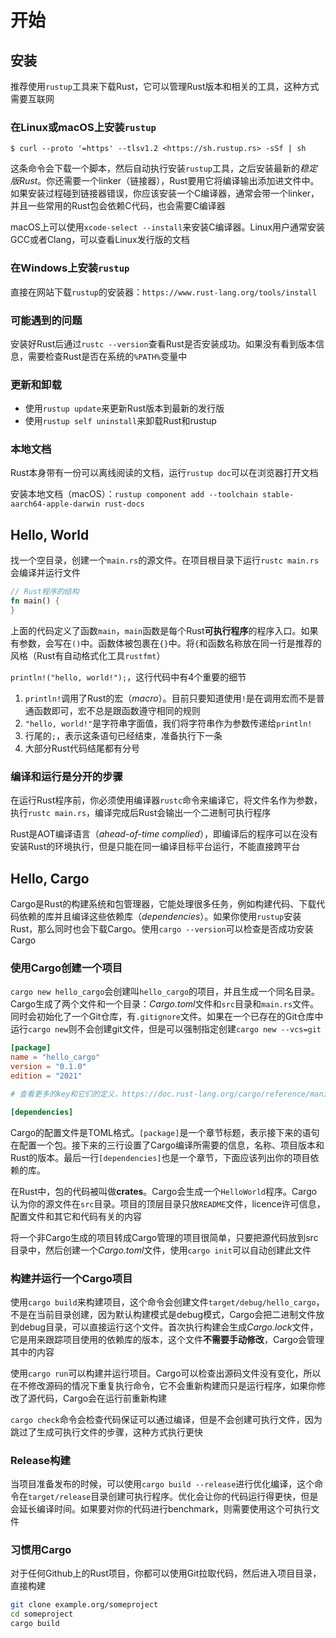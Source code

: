 # 开始

## 安装

推荐使用`rustup`工具来下载Rust，它可以管理Rust版本和相关的工具，这种方式需要互联网

### 在Linux或macOS上安装`rustup`

`$ curl --proto '=https' --tlsv1.2 <https://sh.rustup.rs> -sSf | sh`

这条命令会下载一个脚本，然后自动执行安装`rustup`工具，之后安装最新的*稳定版Rust*。你还需要一个linker（链接器），Rust要用它将编译输出添加进文件中。如果安装过程碰到链接器错误，你应该安装一个C编译器，通常会带一个linker，并且一些常用的Rust包会依赖C代码，也会需要C编译器

macOS上可以使用`xcode-select --install`来安装C编译器。Linux用户通常安装GCC或者Clang，可以查看Linux发行版的文档

### 在Windows上安装`rustup`

直接在网站下载`rustup`的安装器：`https://www.rust-lang.org/tools/install`

### 可能遇到的问题

安装好Rust后通过`rustc --version`查看Rust是否安装成功。如果没有看到版本信息，需要检查Rust是否在系统的`%PATH%`变量中

### 更新和卸载

- 使用`rustup update`来更新Rust版本到最新的发行版
- 使用`rustup self uninstall`来卸载Rust和rustup

### 本地文档

Rust本身带有一份可以离线阅读的文档，运行`rustup doc`可以在浏览器打开文档

安装本地文档（macOS）：`rustup component add --toolchain stable-aarch64-apple-darwin rust-docs`

## Hello, World

找一个空目录，创建一个`main.rs`的源文件。在项目根目录下运行`rustc main.rs`会编译并运行文件

```rust
// Rust程序的结构
fn main() {
}
```

上面的代码定义了函数`main`，`main`函数是每个Rust**可执行程序**的程序入口。如果有参数，会写在`()`中。函数体被包裹在`{}`中。将`{`和函数名称放在同一行是推荐的风格（Rust有自动格式化工具`rustfmt`）

`println!("hello, world!");`，这行代码中有4个重要的细节

1. `println!`调用了Rust的宏（*macro*）。目前只要知道使用`!`是在调用宏而不是普通函数即可，宏不总是跟函数遵守相同的规则
2. `"hello, world!"`是字符串字面值，我们将字符串作为参数传递给`println!`
3. 行尾的`;`，表示这条语句已经结束，准备执行下一条
4. 大部分Rust代码结尾都有分号

### 编译和运行是分开的步骤

在运行Rust程序前，你必须使用编译器`rustc`命令来编译它，将文件名作为参数，执行`rustc main.rs`，编译完成后Rust会输出一个二进制可执行程序

Rust是AOT编译语言（*ahead-of-time complied*），即编译后的程序可以在没有安装Rust的环境执行，但是只能在同一编译目标平台运行，不能直接跨平台

## Hello, Cargo

Cargo是Rust的构建系统和包管理器，它能处理很多任务，例如构建代码、下载代码依赖的库并且编译这些依赖库（*dependencies*）。如果你使用`rustup`安装Rust，那么同时也会下载Cargo。使用`cargo --version`可以检查是否成功安装Cargo

### 使用Cargo创建一个项目

`cargo new hello_cargo`会创建叫`hello_cargo`的项目，并且生成一个同名目录。Cargo生成了两个文件和一个目录：*Cargo.toml*文件和`src`目录和`main.rs`文件。同时会初始化了一个Git仓库，有`.gitignore`文件。如果在一个已存在的Git仓库中运行`cargo new`则不会创建git文件，但是可以强制指定创建`cargo new --vcs=git`

```toml
[package]
name = "hello_cargo"
version = "0.1.0"
edition = "2021"

# 查看更多的key和它们的定义，https://doc.rust-lang.org/cargo/reference/manifest.html

[dependencies]
```

Cargo的配置文件是TOML格式。`[package]`是一个章节标题，表示接下来的语句在配置一个包。接下来的三行设置了Cargo编译所需要的信息，名称、项目版本和Rust的版本。最后一行`[dependencies]`也是一个章节，下面应该列出你的项目依赖的库。

在Rust中，包的代码被叫做**crates**。Cargo会生成一个`HelloWorld`程序。Cargo认为你的源文件在`src`目录。项目的顶层目录只放`README`文件，licence许可信息，配置文件和其它和代码有关的内容

将一个非Cargo生成的项目转成Cargo管理的项目很简单，只要把源代码放到src目录中，然后创建一个*Cargo.toml*文件，使用`cargo init`可以自动创建此文件

### 构建并运行一个Cargo项目

使用`cargo build`来构建项目，这个命令会创建文件`target/debug/hello_cargo`，不是在当前目录创建，因为默认构建模式是debug模式，Cargo会把二进制文件放到debug目录，可以直接运行这个文件。首次执行构建会生成*Cargo.lock*文件，它是用来跟踪项目使用的依赖库的版本，这个文件**不需要手动修改**，Cargo会管理其中的内容

使用`cargo run`可以构建并运行项目。Cargo可以检查出源码文件没有变化，所以在不修改源码的情况下重复执行命令，它不会重新构建而只是运行程序，如果你修改了源代码，Cargo会在运行前重新构建

`cargo check`命令会检查代码保证可以通过编译，但是不会创建可执行文件，因为跳过了生成可执行文件的步骤，这种方式执行更快

### Release构建

当项目准备发布的时候，可以使用`cargo build --release`进行优化编译，这个命令在`target/release`目录创建可执行程序。优化会让你的代码运行得更快，但是会延长编译时间。如果要对你的代码进行benchmark，则需要使用这个可执行文件

### 习惯用Cargo

对于任何Github上的Rust项目，你都可以使用Git拉取代码，然后进入项目目录，直接构建

```bash
git clone example.org/someproject
cd someproject
cargo build
```

